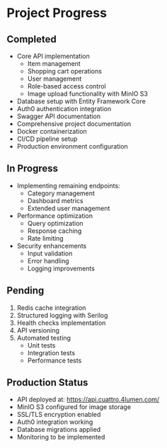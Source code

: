 # Project Progress

## Completed
- Core API implementation
  - Item management
  - Shopping cart operations
  - User management
  - Role-based access control
  - Image upload functionality with MinIO S3
- Database setup with Entity Framework Core
- Auth0 authentication integration
- Swagger API documentation
- Comprehensive project documentation
- Docker containerization
- CI/CD pipeline setup
- Production environment configuration

## In Progress
- Implementing remaining endpoints:
  - Category management
  - Dashboard metrics
  - Extended user management
- Performance optimization
  - Query optimization
  - Response caching
  - Rate limiting
- Security enhancements
  - Input validation
  - Error handling
  - Logging improvements

## Pending
1. Redis cache integration
2. Structured logging with Serilog
3. Health checks implementation
4. API versioning
5. Automated testing
   - Unit tests
   - Integration tests
   - Performance tests

## Production Status
- API deployed at: https://api.cuattro.4lumen.com/
- MinIO S3 configured for image storage
- SSL/TLS encryption enabled
- Auth0 integration working
- Database migrations applied
- Monitoring to be implemented

